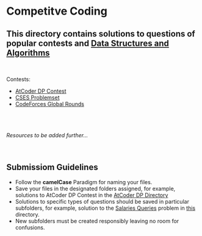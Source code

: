 # Competitve Coding

## This directory contains solutions to questions of popular contests and [Data Structures and Algorithms](https://github.com/1gne0u5/Learning-Resources/tree/master/Competitive%20Programming/DSALGO)

<br>

Contests:

- [AtCoder DP Contest](https://atcoder.jp/contests/dp/tasks)
- [CSES Problemset](https://cses.fi/problemset/)
- [CodeForces Global Rounds](https://codeforces.com/blog/entry/72188)

<br><br><br>
<i>Resources to be added further...</i>
<br><br><br>




## Submissiom Guidelines

- Follow the **camelCase** Paradigm for naming your files.
- Save your files in the designated folders assigned, for example, solutions to AtCoder DP Contest in the [AtCoder DP Directory](https://github.com/1gne0u5/Learning-Resources/tree/master/Competitive%20Programming/Solutions/AtCoder/DP%20Contest)
- Solutions to specific types of questions should be saved in particular subfolders, for example, solution to the [Salaries Queries](https://cses.fi/problemset/task/1144) problem in [this](https://github.com/1gne0u5/Learning-Resources/tree/master/Competitive%20Programming/Solutions/CSES/Range%20Queries) directory.
- New subfolders must be created responsibly leaving no room for confusions.
 
